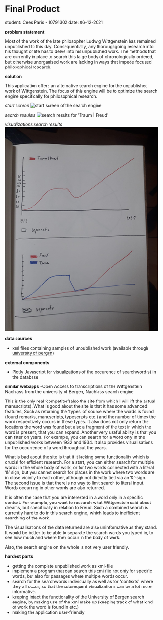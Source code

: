 # Final Product
student: Cees Paris - 10791302
date: 06-12-2021


**problem statement**

Most of the work of the late philosopher Ludwig Wittgenstein has remained unpublished to this day. Consequentially, any thoroughgoing research into his thought or life has to delve into his unpublished work. The methods that are currently in place to search this large body of chronologically ordered, but otherwise unorganised work are  lacking in ways that impede focused philosophical research. 


**solution**

This application offers an alternative search engine for the unpublished work of Wittgenstein. The focus of this engine will be to optimize the search engine specifically for philosophical research. 

*start screen*
![start screen of the search engine](./pictures/startscreen.png)

*search resulsts*
![search results for 'Traum | Freud'](/pictures/searchHund.png)

*visualizations search results*
![visualizations search results](doc/graphs.jpeg)


**data sources**

- xml files containing samples of unpublished work (available through [university of bergen](http://wab.uib.no/cost-a32_xml/))


**external components**
- Plotly Javascript for visualizations of the occurence of searchword(s) in the database


**similar webapps**
-Open Access to transcriptions of the Wittgenstein Nachlass from the university of Bergen, Nachlass search engine

This is the only real ‘competitor’(also the site from which I will lift the actual manuscripts). What is good about the site is that it has some advanced features, 
Such as returning the ‘types’ of source where the words is found (found remarks, manuscripts, typescripts etc.) and the number of times the word respectively occurs in these types. It also does not only return the locations the word was found but also a fragment of the text in which the word is present, that you can expand. Another very useful ability is that you can filter on years. For example, you can search for a word only in the unpublished works between 1932 and 1934. 
It also provides visualisations for the occurrence of a word throughout the years. 

What is bad about the site is that it it lacking some functionality which is crucial for efficient research. 
For a start, you can either search for multiple words in the whole body of work, or for two words connected with a literal ‘&’ sign, but you cannot search for places in the work where two words are in close vicinity to each other, although not directly tied via an ‘&’-sign.  
The second issue is that there is no way to limit search to literal input. Words occurring in other words are also returned. 

It is often the case that you are interested in a word only in a specific context. For example, you want to research what Wittgenstein said about dreams, but specifically in relation to Freud. Such a combined search is currently hard to do in this search engine, which leads to inefficient searching of the work. 

The visualisations of the data returned are also uninformative as they stand. It would be better to be able to separate the search words you typed in, to see how much and where they occur in the body of work. 

Also, the search engine on the whole is not very user friendly. 


**hardest parts**

- getting the complete unpublished work as xml-file
- implement a program that can search this xml file not only for specific words, but also for passages where multiple words occur. 
- search for the searchwords individually as well as for 'contexts' where they all occur, so that the subsequent visualizations can be a lot more informative. 
- keeping intact the functionality of the University of Bergen search engine, by making use of the xml make up (keeping track of what kind of work the word is found in etc.)
- making the application user-friendly



